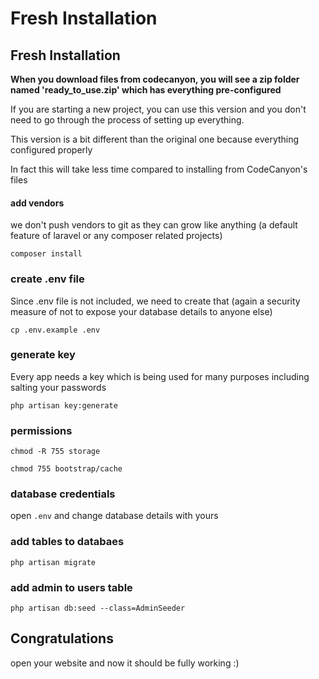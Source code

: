 # Fresh Installation

## Fresh Installation

**When you download files from codecanyon, you will see a zip folder named 'ready\_to\_use.zip' which has everything pre-configured**

If you are starting a new project, you can use this version and you don't need to go through the process of setting up everything.

This version is a bit different than the original one because everything configured properly

In fact this will take less time compared to installing from CodeCanyon's files

#### add vendors

we don't push vendors to git as they can grow like anything \(a default feature of laravel or any composer related projects\)

`composer install`

### create .env file

Since .env file is not included, we need to create that \(again a security measure of not to expose your database details to anyone else\)

`cp .env.example .env`

### generate key

Every app needs a key which is being used for many purposes including salting your passwords

`php artisan key:generate`

### permissions

```text
chmod -R 755 storage

chmod 755 bootstrap/cache
```

### database credentials

open `.env` and change database details with yours

### add tables to databaes

`php artisan migrate`

### add admin to users table

`php artisan db:seed --class=AdminSeeder`

## Congratulations

open your website and now it should be fully working :\)

